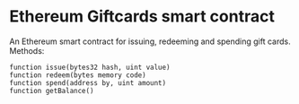 # Ethereum Giftcards smart contract

An Ethereum smart contract for issuing, redeeming and spending gift cards. Methods:

```solidity
function issue(bytes32 hash, uint value)
function redeem(bytes memory code)
function spend(address by, uint amount)
function getBalance()
```